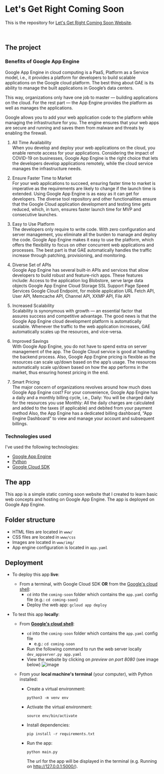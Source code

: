 # Let's Get Right Coming Soon


<!-- TODO: Insert the link in between the parenthesis -->
This is the repository for [Let's Get Right Coming Soon Website](https://coming-soon-340518.uc.r.appspot.com/). 

<br>

## The project

### Benefits of Google App Engine
Google App Engine in cloud computing is a PaaS, Platform as a Service model, i.e., it provides a platform for developers to build scalable applications on the Google cloud platform. The best thing about GAE is its ability to manage the built applications in Google’s data centers.

This way, organizations only have one job to master — building applications on the cloud. For the rest part — the App Engine provides the platform as well as manages the applications.

Google allows you to add your web application code to the platform while managing the infrastructure for you. The engine ensures that your web apps are secure and running and saves them from malware and threats by enabling the firewall.

1. All Time Availability<br>
When you develop and deploy your web applications on the cloud, you enable remote access for your applications. Considering the impact of COVID-19 on businesses, Google App Engine is the right choice that lets the developers develop applications remotely, while the cloud service manages the infrastructure needs.

2. Ensure Faster Time to Market<br>
For your web applications to succeed, ensuring faster time to market is imperative as the requirements are likely to change if the launch time is extended. Using Google App Engine is as easy as it can get for developers. The diverse tool repository and other functionalities ensure that the Google Cloud application development and testing time gets reduced, which, in turn, ensures faster launch time for MVP and consecutive launches.

3. Easy to Use Platform<br>
The developers only require to write code. With zero configuration and server management, you eliminate all the burden to manage and deploy the code. Google App Engine makes it easy to use the platform, which offers the flexibility to focus on other concurrent web applications and processes. The best part is that GAE automatically handles the traffic increase through patching, provisioning, and monitoring.

4. Diverse Set of APIs<br>
Google App Engine has several built-in APIs and services that allow developers to build robust and feature-rich apps. These features include:
Access to the application log
Blobstore, serve large data objects
Google App Engine Cloud Storage
SSL Support
Page Speed Services
Google Cloud Endpoint, for mobile application
URL Fetch API, User API, Memcache API, Channel API, XXMP API, File API
5. Increased Scalability<br>
Scalability is synonymous with growth — an essential factor that assures success and competitive advantage. The good news is that the Google App Engine cloud development platform is automatically scalable. Whenever the traffic to the web application increases, GAE automatically scales up the resources, and vice-versa.

6. Improved Savings<br>
With Google App Engine, you do not have to spend extra on server management of the app. The Google Cloud service is good at handling the backend process.
Also, Google App Engine pricing is flexible as the resources can scale up/down based on the app’s usage. The resources automatically scale up/down based on how the app performs in the market, thus ensuring honest pricing in the end.

7. Smart Pricing<br>
The major concern of organizations revolves around how much does Google App Engine cost? For your convenience, Google App Engine has a daily and a monthly billing cycle, i.e.,
Daily: You will be charged daily for the resources you use
Monthly: All the daily charges are calculated and added to the taxes (if applicable) and debited from your payment method
Also, the App Engine has a dedicated billing dashboard, “App Engine Dashboard” to view and manage your account and subsequent billings.

### Technologies used
I've used the following technologies:
- [Google App Engine](https://cloud.google.com/appengine/docs/overview)
- [Python](https://www.python.org/)
- [Google Cloud SDK](https://cloud.google.com/sdk/)

## The app
This app is a simple static coming soon website that I created to learn basic web concepts and hosting on Google App Engine. The app is deployed on Google App Engine. 

## Folder structure
- HTML files are located in `www/`
- CSS files are located in `www/css`
- Images are located in `www/img/`
- App engine configuration is located in `app.yaml` 

## Deployment
- To deploy this app **live**:
  - From a terminal, with Google Cloud SDK **OR** from the [Google's cloud shell](https://shell.cloud.google.com/):
      - `cd` into the `coming-soon` folder which contains the `app.yaml` config file (e.g.: `cd coming-soon`)
      - Deploy the web app: `gcloud app deploy`

- To test this app **locally**:
  - From **[Google's cloud shell](https://shell.cloud.google.com/)**:
    - `cd` into the `coming-soon` folder which contains the `app.yaml` config file
      -   e.g.: `cd coming-soon`
    - Run the following command to run the web server locally `dev_appserver.py app.yaml`
    - View the website by clicking on *preview on port 8080* (see image below) 
     ![image](https://user-images.githubusercontent.com/34327253/151443857-58edd60d-0731-4cc9-b963-48ba245fafde.png)


  - From your **local machine's terminal** (your computer), with Python installed:
    - Create a virtual environment:
      ```
      python3 -m venv env
      ```  
    - Activate the virtual environment:
        ```
        source env/bin/activate
        ```
    - Install dependencies:
        ```
        pip install -r requirements.txt
        ```
    - Run the app:
        ```
        python main.py
        ```
        The url for the app will be displayed in the terminal (e.g.  Running on http://127.0.0.1:5000/).